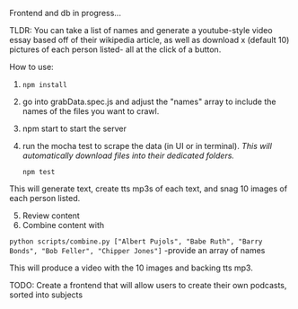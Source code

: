 Frontend and db in progress...

TLDR: You can take a list of names and generate a youtube-style video essay based off of their wikipedia 
article, as well as download x (default 10) pictures of each person listed- all at the click of a button.

How to use:
1. ```npm install```
2. go into grabData.spec.js and adjust the "names" array to include the names of the files you want to crawl.
3. npm start to start the server
4. run the mocha test to scrape the data (in UI or in terminal). *This will automatically download files into their dedicated folders.*

    ```npm test```

This will generate text, create tts mp3s of each text, and snag 10 images of each person listed.

5. Review content
6. Combine content with

``` python scripts/combine.py ["Albert Pujols", "Babe Ruth", "Barry Bonds", "Bob Feller", "Chipper Jones"] ``` -provide an array of names

This will produce a video with the 10 images and backing tts mp3.


TODO:
Create a frontend that will allow users to create their own podcasts, sorted into subjects

